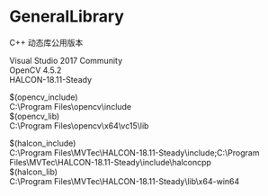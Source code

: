 # GeneralLibrary
C++ 动态库公用版本

Visual Studio 2017 Community  
OpenCV 4.5.2  
HALCON-18.11-Steady  

$(opencv_include)  
C:\Program Files\opencv\include  
$(opencv_lib)  
C:\Program Files\opencv\x64\vc15\lib  

$(halcon_include)  
C:\Program Files\MVTec\HALCON-18.11-Steady\include;C:\Program Files\MVTec\HALCON-18.11-Steady\include\halconcpp  
$(halcon_lib)  
C:\Program Files\MVTec\HALCON-18.11-Steady\lib\x64-win64 
